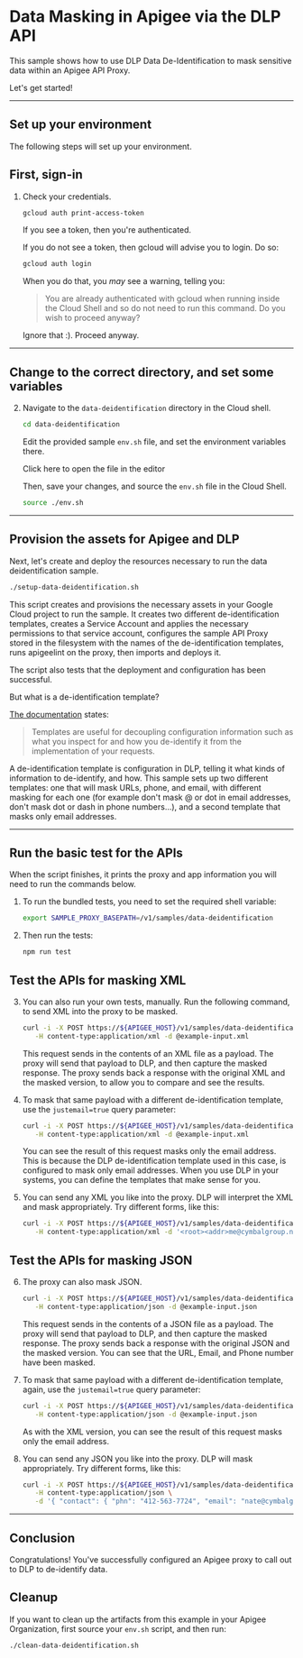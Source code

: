 # Data Masking in Apigee via the DLP API

This sample shows how to use DLP Data De-Identification to mask
sensitive data within an Apigee API Proxy.

Let's get started!

---

## Set up your environment

The following steps will set up your environment.

## First, sign-in

1. Check your credentials.

   ```sh
   gcloud auth print-access-token
   ```

   If you see a token, then you're authenticated.

   If you do not see a token, then
   gcloud will advise you to login. Do so:

   ```sh
   gcloud auth login
   ```

   When you do that, you _may_ see a warning, telling you:

   > You are already authenticated with gcloud when running
   > inside the Cloud Shell and so do not need to run this
   > command. Do you wish to proceed anyway?

   Ignore that :). Proceed anyway.

---

## Change to the correct directory, and set some variables

2. Navigate to the `data-deidentification` directory in the Cloud shell.

   ```sh
   cd data-deidentification
   ```

   Edit the provided sample `env.sh` file, and set the environment variables there.

   Click <walkthrough-editor-open-file
   filePath="data-deidentification/env.sh">here</walkthrough-editor-open-file>
   to open the file in the editor

   Then, save your changes, and source the `env.sh` file in the Cloud Shell.

   ```sh
   source ./env.sh
   ```

---

## Provision the assets for Apigee and DLP

Next, let's create and deploy the resources necessary to run the data deidentification sample.

```sh
./setup-data-deidentification.sh
```

This script creates and provisions the necessary assets in your Google Cloud
project to run the sample.  It creates two different de-identification
templates, creates a Service Account and applies the necessary permissions to
that service account, configures the sample API Proxy stored in the filesystem
with the names of the de-identification templates, runs apigeelint on the proxy,
then imports and deploys it.

The script also tests that the deployment and configuration has been successful.

But what is a de-identification template?

[The documentation](https://cloud.google.com/dlp/docs/concepts-templates) states:

> Templates are useful for decoupling configuration information such as what you inspect for and how you de-identify it from the implementation of your requests.

A de-identification template is configuration in DLP, telling it what
kinds of information to de-identify, and how. This sample sets up two
different templates: one that will mask URLs, phone, and email, with
different masking for each one (for example don't mask @ or dot in email
addresses, don't mask dot or dash in phone numbers...), and a second template
that masks only email addresses.

---

## Run the basic test for the APIs

When the script finishes, it prints the proxy and app
information you will need to run the commands below.

1. To run the bundled tests, you need to set the required shell variable:

   ```sh
   export SAMPLE_PROXY_BASEPATH=/v1/samples/data-deidentification
   ```

2. Then run the tests:
   ```sh
   npm run test
   ```

## Test the APIs for masking XML

3. You can also run your own tests, manually. Run the following command,
   to send XML into the proxy to be masked.

   ```sh
   curl -i -X POST https://${APIGEE_HOST}/v1/samples/data-deidentification/mask-xml \
      -H content-type:application/xml -d @example-input.xml
   ```

   This request sends in the contents of an XML file as a payload.
   The proxy will send that payload to DLP, and then capture the masked response.
   The proxy sends back a response with the original XML and the masked version,
   to allow you to compare and see the results.


4. To mask that same payload with a different de-identification template,
   use the `justemail=true` query parameter:

   ```sh
   curl -i -X POST https://${APIGEE_HOST}/v1/samples/data-deidentification/mask-xml?justemail=true \
      -H content-type:application/xml -d @example-input.xml
   ```

   You can see the result of this request masks only the email address.
   This is because the DLP de-identification template used in this case,
   is configured to mask only email addresses. When you use DLP in your systems,
   you can define the templates that make sense for you.

5. You can send any XML you like into the proxy. DLP will interpret the XML
   and mask appropriately. Try different forms, like this:

   ```sh
   curl -i -X POST https://${APIGEE_HOST}/v1/samples/data-deidentification/mask-xml \
      -H content-type:application/xml -d '<root><addr>me@cymbalgroup.net</addr></root>'
   ```


## Test the APIs for masking JSON

6. The proxy can also mask JSON.

   ```sh
   curl -i -X POST https://${APIGEE_HOST}/v1/samples/data-deidentification/mask-json \
      -H content-type:application/json -d @example-input.json
   ```

   This request sends in the contents of a JSON file as a payload.
   The proxy will send that payload to DLP, and then capture the masked response.
   The proxy sends back a response with the original JSON and the masked version.
   You can see that the URL, Email, and Phone number have been masked.


7. To mask that same payload with a different de-identification template,
   again, use the `justemail=true` query parameter:

   ```sh
   curl -i -X POST https://${APIGEE_HOST}/v1/samples/data-deidentification/mask-json?justemail=true \
      -H content-type:application/json -d @example-input.json
   ```

   As with the XML version, you can see the result of this request masks only the email address.

8. You can send any JSON you like into the proxy. DLP will mask appropriately. Try different forms, like this:

   ```sh
   curl -i -X POST https://${APIGEE_HOST}/v1/samples/data-deidentification/mask-json \
      -H content-type:application/json \
      -d '{ "contact": { "phn": "412-563-7724", "email": "nate@cymbalgroup.com" } }'
   ```

---

## Conclusion

<walkthrough-conclusion-trophy></walkthrough-conclusion-trophy>

Congratulations! You've successfully configured an Apigee proxy to call out to DLP to de-identify data.

<walkthrough-inline-feedback></walkthrough-inline-feedback>

## Cleanup

If you want to clean up the artifacts from this example in your Apigee
Organization, first source your `env.sh` script, and then run:

```bash
./clean-data-deidentification.sh
```
